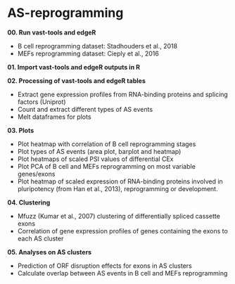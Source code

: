 # AS-reprogramming

**00. Run vast-tools and edgeR**
- B cell reprogramming dataset: Stadhouders et al., 2018
- MEFs reprogramming dataset: Cieply et al., 2016

**01. Import vast-tools and edgeR outputs in R**

**02. Processing of vast-tools and edgeR tables**
- Extract gene expression profiles from RNA-binding proteins and splicing factors (Uniprot)
- Count and extract different types of AS events
- Melt dataframes for plots

**03. Plots**
- Plot heatmap with correlation of B cell reprogramming stages
- Plot types of AS events (area plot, barplot and heatmap)
- Plot heatmaps of scaled PSI values of differential CEx
- Plot PCA of B cell and MEFs reprogramming on most variable genes/exons
- Plot heatmap of scaled expression of RNA-binding proteins involved in pluripotency (from Han et al., 2013), reprogramming or development.

**04. Clustering**
- Mfuzz (Kumar et al., 2007) clustering of differentially spliced cassette exons
- Correlation of gene expression profiles of genes containing the exons to each AS cluster

**05. Analyses on AS clusters**
- Prediction of ORF disruption effects for exons in AS clusters
- Calculate overlap between AS events in B cell and MEFs reprogramming
